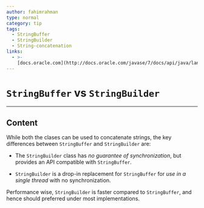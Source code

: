 ```yaml
---
author: fahimrahman
type: normal
category: tip
tags:
  - StringBuffer
  - StringBuilder
  - String-concatenation
links:
  - >-
    [docs.oracle.com](http://docs.oracle.com/javase/7/docs/api/java/lang/StringBuilder.html){website}
---
```


# `StringBuffer` vs `StringBuilder`


---

## Content

While both the clases can be used to concatenate strings, the key differences between `StringBuffer` and `StringBuilder` are:

- The `StringBuilder` class has *no guarantee of synchronization*, but provides an API compatible with `StringBuffer`. 

- `StringBuilder` is a drop-in replacement for `StringBuffer` for *use in a single thread* with no synchronization. 

Performance wise, `StringBuilder` is faster compared to `StringBuffer`, and hence should preferred under most implementations.

